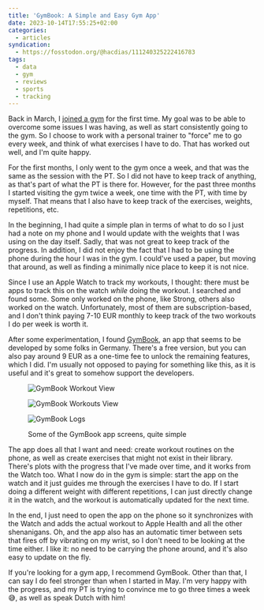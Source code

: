 ```yaml
---
title: 'GymBook: A Simple and Easy Gym App'
date: 2023-10-14T17:55:25+02:00
categories:
  - articles
syndication:
  - https://fosstodon.org/@hacdias/111240325222416783
tags:
  - data
  - gym
  - reviews
  - sports
  - tracking
---
```


Back in March, I [joined a gym](/2023/03/31/recently/) for the first time. My goal was to be able to overcome some issues I was having, as well as start consistently going to the gym. So I choose to work with a personal trainer to "force" me to go every week, and think of what exercises I have to do. That has worked out well, and I'm quite happy.

<!--more-->

For the first months, I only went to the gym once a week, and that was the same as the session with the PT. So I did not have to keep track of anything, as that's part of what the PT is there for. However, for the past three months I started visiting the gym twice a week, one time with the PT, with time by myself. That means that I also have to keep track of the exercises, weights, repetitions, etc.

In the beginning, I had quite a simple plan in terms of what to do so I just had a note on my phone and I would update with the weights that I was using on the day itself. Sadly, that was not great to keep track of the progress. In addition, I did not enjoy the fact that I had to be using the phone during the hour I was in the gym. I could've used a paper, but moving that around, as well as finding a minimally nice place to keep it is not nice.

Since I use an Apple Watch to track my workouts, I thought: there must be apps to track this on the watch *while* doing the workout. I searched and found some. Some only worked on the phone, like Strong, others also worked on the watch. Unfortunately, most of them are subscription-based, and I don't think paying 7-10 EUR monthly to keep track of the two workouts I do per week is worth it.

After some experimentation, I found [GymBook](https://www.gymbookapp.com/), an app that seems to be developed by some folks in Germany. There's a free version, but you can also pay around 9 EUR as a one-time fee to unlock the remaining features, which I did. I'm usually not opposed to paying for something like this, as it is useful and it's great to somehow support the developers.


<figure class='fw'>

<div class='fg' style='grid-template-columns: repeat(3, 1fr);'>

![](cdn:/2023-10-gymbook-workout "GymBook Workout View")

![](cdn:/2023-10-gymbook-workouts "GymBook Workouts View")

![](cdn:/2023-10-gymbook-logs "GymBook Logs")

</div>

<figcaption>Some of the GymBook app screens, quite simple</figcaption>

</figure>

The app does all that I want and need: create workout routines on the phone, as well as create exercises that might not exist in their library. There's plots with the progress that I've made over time, and it works from the Watch too. What I now do in the gym is simple: start the app on the watch and it just guides me through the exercises I have to do. If I start doing a different weight with different repetitions, I can just directly change it in the watch, and the workout is automatically updated for the next time.

In the end, I just need to open the app on the phone so it synchronizes with the Watch and adds the actual workout to Apple Health and all the other shenanigans. Oh, and the app also has an automatic timer between sets that fires off by vibrating on my wrist, so I don't need to be looking at the time either. I like it: no need to be carrying the phone around, and it's also easy to update on the fly.

If you're looking for a gym app, I recommend GymBook. Other than that, I can say I do feel stronger than when I started in May. I'm very happy with the progress, and my PT is trying to convince me to go three times a week 😅, as well as speak Dutch with him!
